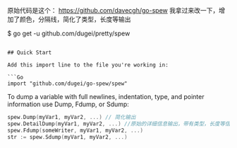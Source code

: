原始代码是这个： https://github.com/davecgh/go-spew 我拿过来改一下，增加了颜色，分隔线，简化了类型，长度等输出

$ go get -u github.com/dugei/pretty/spew
```

## Quick Start

Add this import line to the file you're working in:

```Go
import "github.com/dugei/go-spew/spew"
```

To dump a variable with full newlines, indentation, type, and pointer
information use Dump, Fdump, or Sdump:

```Go
spew.Dump(myVar1, myVar2, ...) // 简化输出
spew.DetailDump(myVar1, myVar2, ...) //原始的详细信息输出，带有类型，长度等信息
spew.Fdump(someWriter, myVar1, myVar2, ...)
str := spew.Sdump(myVar1, myVar2, ...)
```
